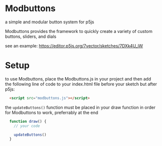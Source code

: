 # Modbuttons
a simple and modular button system for p5js

Modbuttons provides the framework to quickly create a variety of custom buttons, sliders, and dials

see an example: https://editor.p5js.org/7vector/sketches/7DXk4U_iW

# Setup
to use Modbuttons, place the Modbuttons.js in your project and then add the following line of code to your index.html file before your sketch but after p5js:
```html
  <script src="modbuttons.js"></script>
```
the `updateButtons()` function must be placed in your draw function in order for Modbuttons to work, preferrably at the end
```js
  function draw() {
    // your code

    updateButtons()
  }
```
